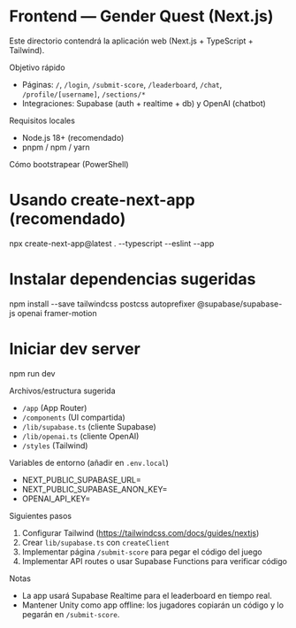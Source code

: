 # Frontend — Gender Quest (Next.js)

Este directorio contendrá la aplicación web (Next.js + TypeScript + Tailwind).

Objetivo rápido
- Páginas: `/`, `/login`, `/submit-score`, `/leaderboard`, `/chat`, `/profile/[username]`, `/sections/*`
- Integraciones: Supabase (auth + realtime + db) y OpenAI (chatbot)

Requisitos locales
- Node.js 18+ (recomendado)
- pnpm / npm / yarn

Cómo bootstrapear (PowerShell)

# Usando create-next-app (recomendado)
npx create-next-app@latest . --typescript --eslint --app

# Instalar dependencias sugeridas
npm install --save tailwindcss postcss autoprefixer @supabase/supabase-js openai framer-motion

# Iniciar dev server
npm run dev

Archivos/estructura sugerida
- `/app` (App Router)
- `/components` (UI compartida)
- `/lib/supabase.ts` (cliente Supabase)
- `/lib/openai.ts` (cliente OpenAI)
- `/styles` (Tailwind)

Variables de entorno (añadir en `.env.local`)
- NEXT_PUBLIC_SUPABASE_URL=
- NEXT_PUBLIC_SUPABASE_ANON_KEY=
- OPENAI_API_KEY=

Siguientes pasos
1. Configurar Tailwind (https://tailwindcss.com/docs/guides/nextjs)
2. Crear `lib/supabase.ts` con `createClient`
3. Implementar página `/submit-score` para pegar el código del juego
4. Implementar API routes o usar Supabase Functions para verificar código

Notas
- La app usará Supabase Realtime para el leaderboard en tiempo real.
- Mantener Unity como app offline: los jugadores copiarán un código y lo pegarán en `/submit-score`.
